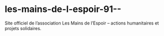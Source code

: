 # les-mains-de-l-espoir-91--
Site officiel de l’association Les Mains de l’Espoir – actions humanitaires et projets solidaires.
